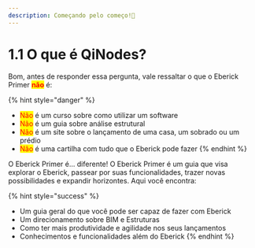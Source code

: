 ```yaml
---
description: Começando pelo começo!📝
---
```


# 1.1 O que é QiNodes?

Bom, antes de responder essa pergunta, vale ressaltar o que o Eberick Primer <mark style="color:red;">**não**</mark> é:&#x20;

{% hint style="danger" %}
* <mark style="color:red;">Não</mark> é um curso sobre como utilizar um software
* <mark style="color:red;">Não</mark> é um guia sobre análise estrutural&#x20;
* <mark style="color:red;">Não</mark> é um site sobre o lançamento de uma casa, um sobrado ou um prédio&#x20;
* <mark style="color:red;">Não</mark> é uma cartilha com tudo que o Eberick pode fazer
{% endhint %}

O Eberick Primer é... diferente!  O Eberick Primer é um guia que visa explorar o Eberick, passear por suas funcionalidades, trazer novas possibilidades e expandir horizontes. Aqui você encontra:

{% hint style="success" %}
* Um guia geral do que você pode ser capaz de fazer com Eberick
* Um direcionamento sobre BIM e Estruturas
* Como ter mais produtividade e agilidade nos seus lançamentos
* Conhecimentos e funcionalidades além do Eberick
{% endhint %}
